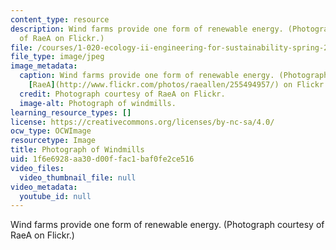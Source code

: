 ```yaml
---
content_type: resource
description: Wind farms provide one form of renewable energy. (Photograph courtesy
  of RaeA on Flickr.)
file: /courses/1-020-ecology-ii-engineering-for-sustainability-spring-2008/1f6e6928aa30d00ffac1baf0fe2ce516_1-020s08.jpg
file_type: image/jpeg
image_metadata:
  caption: Wind farms provide one form of renewable energy. (Photograph courtesy of
    [RaeA](http://www.flickr.com/photos/raeallen/255494957/) on Flickr.)
  credit: Photograph courtesy of RaeA on Flickr.
  image-alt: Photograph of windmills.
learning_resource_types: []
license: https://creativecommons.org/licenses/by-nc-sa/4.0/
ocw_type: OCWImage
resourcetype: Image
title: Photograph of Windmills
uid: 1f6e6928-aa30-d00f-fac1-baf0fe2ce516
video_files:
  video_thumbnail_file: null
video_metadata:
  youtube_id: null
---
```

Wind farms provide one form of renewable energy. (Photograph courtesy of RaeA on Flickr.)